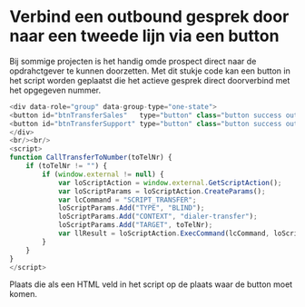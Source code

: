 # Verbind een outbound gesprek door naar een tweede lijn via een button
Bij sommige projecten is het handig omde prospect direct naar de opdrahctgever te kunnen doorzetten. Met dit stukje code kan een button in het script worden geplaatst die het actieve gesprek direct doorverbind met het opgegeven nummer.

```javascript
<div data-role="group" data-group-type="one-state">
<button id="btnTransferSales"   type="button" class="button success outline rounded" onclick="CallTransferToNumber('0507070724')">Doorschakelen naar Sales</button>
<button id="btnTransferSupport" type="button" class="button success outline rounded" onclick="CallTransferToNumber('0507070728')">Doorschakelen naar Support</button>
</div>
<br/><br/>
<script>
function CallTransferToNumber(toTelNr) {
	if (toTelNr != "") {
		if (window.external != null) {
			var loScriptAction = window.external.GetScriptAction();
			var loScriptParams = loScriptAction.CreateParams();
			var lcCommand = "SCRIPT_TRANSFER";
			loScriptParams.Add("TYPE", "BLIND");
			loScriptParams.Add("CONTEXT", "dialer-transfer");
			loScriptParams.Add("TARGET", toTelNr);
			var llResult = loScriptAction.ExecCommand(lcCommand, loScriptParams);
		}
	}
}
</script>
```

Plaats die als een HTML veld in het script op de plaats waar de button moet komen.

